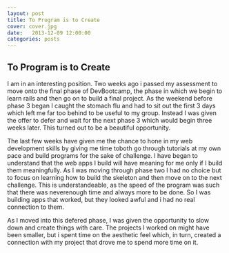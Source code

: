 ```yaml
---
layout: post
title: To Program is to Create
cover: cover.jpg
date:   2013-12-09 12:00:00
categories: posts
---
```


## To Program is to Create

I am in an interesting position. Two weeks ago i passed my assessment to move onto the final phase of DevBootcamp, the phase in which we begin to learn rails and then go on to build a final project. As the weekend before phase 3 began I caught the stomach flu and had to sit out the first 3 days which left me far too behind to be useful to my group. Instead I was given the offer to defer and wait for the next phase 3 which would begin three weeks later. This turned out to be a beautiful opportunity.

The last few weeks have given me the chance to hone in my web development skills by giving me time toboth go through tutorials at my own pace and build programs for the sake of challenge. I have began to understand that the web apps I build will have meaning for me only if I build them meaningfully. As I was moving through phase two I had no choice but to focus on learning how to build the skeleton and then move on to the next challenge. This is understandeable, as the speed of the program was such that there was neverenough time and always more to be done. So I was building apps that worked, but they looked awful and i had no real connection to them.

As I moved into this defered phase, I was given the opportunity to slow down and create things with care. The projects I worked on might have been smaller, but i spent time on the aesthetic feel which, in turn, created a connection with my project that drove me to spend more time on it.